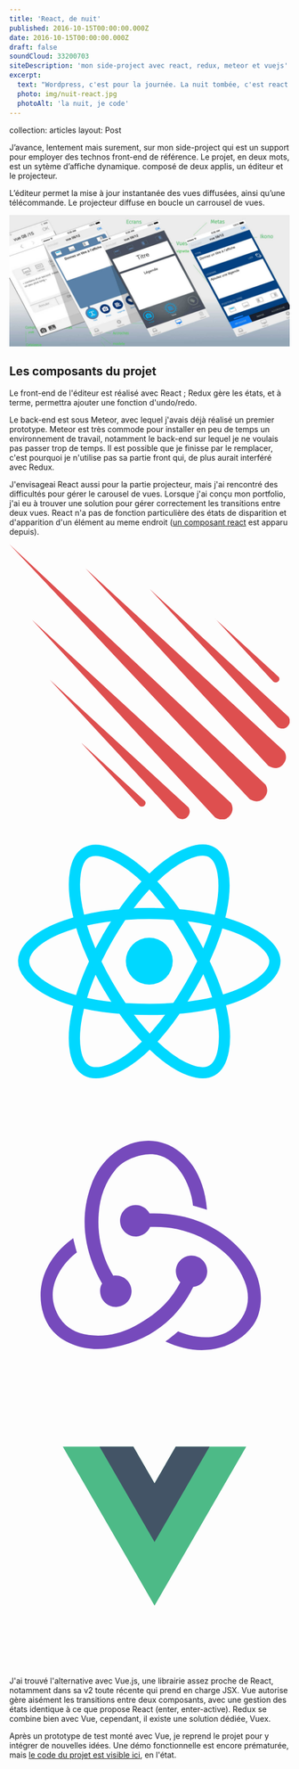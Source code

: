 ```yaml
---
title: 'React, de nuit'
published: 2016-10-15T00:00:00.000Z
date: 2016-10-15T00:00:00.000Z
draft: false
soundCloud: 33200703
siteDescription: 'mon side-project avec react, redux, meteor et vuejs'
excerpt:
  text: "Wordpress, c'est pour la journée. La nuit tombée, c'est react !"
  photo: img/nuit-react.jpg
  photoAlt: 'la nuit, je code'
---
```


collection: articles
layout: Post

J’avance, lentement mais surement, sur mon side-project qui est un support pour employer des technos front-end de référence.
Le projet, en deux mots, est un sytème d’affiche dynamique. composé de deux applis, un éditeur et le projecteur.

L’éditeur permet la mise à jour instantanée des vues diffusées, ainsi qu’une télécommande. Le projecteur diffuse en boucle un carrousel de vues.


![études de mockups](../../assets/img/editeurs-message-versions-01.jpg "études de mockups")

<!--intro-->

## Les composants du projet

Le front-end de l'éditeur est réalisé avec React ; Redux gère les états, et à terme, permettra ajouter une fonction d'undo/redo.

Le back-end est sous Meteor, avec lequel j'avais déjà réalisé un premier prototype. Meteor est très commode pour installer en peu de temps un environnement de travail, notamment le back-end sur lequel je ne voulais pas passer trop de temps. Il est possible que je finisse par le remplacer, c'est pourquoi je n'utilise pas sa partie front qui, de plus aurait interféré avec Redux.

J'envisageai React aussi pour la partie projecteur, mais j'ai rencontré des difficultés pour gérer le carousel de vues. Lorsque j'ai conçu mon portfolio, j'ai eu à trouver une solution pour gérer correctement les transitions entre deux vues. React n'a pas de fonction particulière des états de disparition et d'apparition d'un élément au meme endroit ([un composant react](https://www.npmjs.com/package/react-css-transition-replace) est apparu depuis).

<div class="pictos-wrapper"><svg xmlns="http://www.w3.org/2000/svg" viewBox="0 0 160 157">
  <path fill="#de4f4f" d="M0 0l137.1 145.24s4.7 3.3 8.26-.55c3.57-3.9.82-7.7.82-7.7L0 0zm43.42 13.73l104.4 112.56s4.68 3.3 8.25-.6c3.58-3.9.83-7.7.83-7.7L43.42 13.7zM12.9 43.1l104.43 112.57s4.67 3.3 8.24-.55c3.58-3.84.83-7.7.83-7.7L12.9 43.1zm67.22-17.57l72.95 78.65s3.26 2.3 5.76-.4c2.5-2.67.57-5.36.57-5.36l-79.28-72.9zM22.96 77.15L95.9 155.8s3.28 2.3 5.77-.4c2.5-2.68.58-5.36.58-5.36l-79.3-72.9zm94.64-34.6l33.07 35.76s1.6 1.1 2.85-.1c1.23-1.23.28-2.5.28-2.5l-36.2-33.1zM41.22 113.4l33.06 35.74s1.6 1.08 2.85-.18c1.23-1.26.28-2.5.28-2.5L41.3 113.4z">
</path>
</svg>
<svg xmlns="http://www.w3.org/2000/svg" viewBox="0 0 600 600"><circle cx="299.53" cy="299.63" r="50.17" fill="#00D8FF">
</circle>  <path fill="none" stroke="#00D8FF" stroke-width="24" stroke-miterlimit="10" d="M299.53 197.63c67.36 0 129.93 9.66 177.1 25.9 56.85 19.57 91.8 49.24 91.8 76.1 0 28-37.04 59.5-98.08 79.73-46.15 15.3-106.88 23.27-170.82 23.27-65.55 0-127.63-7.5-174.3-23.44-59.03-20.2-94.6-52.2-94.6-79.6 0-26.68 33.37-56.1 89.4-75.6 47.37-16.5 111.48-26.4 179.5-26.4z">
</path>  <path fill="none" stroke="#00D8FF" stroke-width="24" stroke-miterlimit="10" d="M210.74 248.92c33.64-58.35 73.28-107.72 110.92-140.48 45.35-39.46 88.5-54.92 111.77-41.5 24.25 13.98 33.04 61.8 20.07 124.8-9.8 47.6-33.24 104.2-65.18 159.6-32.75 56.78-70.25 106.8-107.37 139.27-47 41.1-92.4 56-116.2 42.3-23.07-13.3-31.9-56.92-20.82-115.23 9.35-49.27 32.83-109.75 66.8-168.67z">
</path>  <path fill="none" stroke="#00D8FF" stroke-width="24" stroke-miterlimit="10" d="M210.82 351.48c-33.74-58.3-56.73-117.28-66.3-166.25-11.55-59-3.4-104.1 19.85-117.57 24.23-14.02 70.06 2.25 118.14 44.94 36.4 32.28 73.7 80.84 105.8 136.17 32.86 56.74 57.48 114.2 67.05 162.6 12.1 61.2 2.3 107.97-21.45 121.73-23.07 13.34-65.26-.8-110.25-39.5-38-32.7-78.7-83.26-112.76-142.12z">
</path></svg>
<svg xmlns="http://www.w3.org/2000/svg" viewBox="0 0 100 100">
  <g fill="#764ABC"><path d="M65.6 65.4c2.9-.3 5.1-2.8 5-5.8-.1-3-2.6-5.4-5.6-5.4h-.2c-3.1.1-5.5 2.7-5.4 5.8.1 1.5.7 2.8 1.6 3.7-3.4 6.7-8.6 11.6-16.4 15.7-5.3 2.8-10.8 3.8-16.3 3.1-4.5-.6-8-2.6-10.2-5.9-3.2-4.9-3.5-10.2-.8-15.5 1.9-3.8 4.9-6.6 6.8-8-.4-1.3-1-3.5-1.3-5.1-14.5 10.5-13 24.7-8.6 31.4 3.3 5 10 8.1 17.4 8.1 2 0 4-.2 6-.7 12.8-2.5 22.5-10.1 28-21.4z">
</path>    <path d="M83.2 53c-7.6-8.9-18.8-13.8-31.6-13.8H50c-.9-1.8-2.8-3-4.9-3h-.2c-3.1.1-5.5 2.7-5.4 5.8.1 3 2.6 5.4 5.6 5.4h.2c2.2-.1 4.1-1.5 4.9-3.4H52c7.6 0 14.8 2.2 21.3 6.5 5 3.3 8.6 7.6 10.6 12.8 1.7 4.2 1.6 8.3-.2 11.8-2.8 5.3-7.5 8.2-13.7 8.2-4 0-7.8-1.2-9.8-2.1-1.1 1-3.1 2.6-4.5 3.6 4.3 2 8.7 3.1 12.9 3.1 9.6 0 16.7-5.3 19.4-10.6 2.9-5.8 2.7-15.8-4.8-24.3z">
</path>    <path d="M32.4 67.1c.1 3 2.6 5.4 5.6 5.4h.2c3.1-.1 5.5-2.7 5.4-5.8-.1-3-2.6-5.4-5.6-5.4h-.2c-.2 0-.5 0-.7.1-4.1-6.8-5.8-14.2-5.2-22.2.4-6 2.4-11.2 5.9-15.5 2.9-3.7 8.5-5.5 12.3-5.6 10.6-.2 15.1 13 15.4 18.3 1.3.3 3.5 1 5 1.5-1.2-16.2-11.2-24.6-20.8-24.6-9 0-17.3 6.5-20.6 16.1-4.6 12.8-1.6 25.1 4 34.8-.5.7-.8 1.8-.7 2.9z">
</path></g>
</svg>
<svg xmlns="http://www.w3.org/2000/svg" viewBox="0 0 400 400"><path fill="#4dba87" d="M237.42 86.66L207.2 139l-30.23-52.34H76.3l130.9 226.68L338.06 86.66z">
</path>  <path fill="#435466" d="M237.42 86.66L207.2 139l-30.23-52.34h-48.3l78.52 136 78.5-136z">
</path></svg></div>

J'ai trouvé l'alternative avec Vue.js, une librairie assez proche de React, notamment dans sa v2 toute récente qui prend en charge JSX. Vue autorise gère aisément les transitions entre deux composants, avec une gestion des états identique à ce que propose React (enter, enter-active). Redux se combine bien avec Vue, cependant, il existe une solution dédiée, Vuex.

Après un prototype de test monté avec Vue, je reprend le projet pour y intégrer de nouvelles idées. Une démo fonctionnelle est encore prématurée, mais [le code du projet est visible ici](https://github.com/vitreene/editeur/tree/master/src), en l'état.

<aside class="notes">
</aside>
